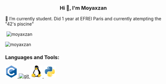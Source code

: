 <h3 align="center">Hi 👋, I'm Moyaxzan</h3>

🌱 I’m currently student. Did 1 year at EFREI Paris and currently atempting the "42's piscine"

<p>&nbsp;<img align="center" src="https://github-readme-stats.vercel.app/api?username=moyaxzan&show_icons=true&locale=en" alt="moyaxzan" /></p>

<p><img align="center" src="https://github-readme-streak-stats.herokuapp.com/?user=moyaxzan&" alt="moyaxzan" /></p>


<h3 align="left">Languages and Tools:</h3>
<p align="left"> <a href="https://www.cprogramming.com/" target="_blank" rel="noreferrer"> <img src="https://raw.githubusercontent.com/devicons/devicon/master/icons/c/c-original.svg" alt="c" width="40" height="40"/> </a> <a href="https://git-scm.com/" target="_blank" rel="noreferrer"> <img src="https://www.vectorlogo.zone/logos/git-scm/git-scm-icon.svg" alt="git" width="40" height="40"/> </a> <a href="https://www.linux.org/" target="_blank" rel="noreferrer"> <img src="https://raw.githubusercontent.com/devicons/devicon/master/icons/linux/linux-original.svg" alt="linux" width="40" height="40"/> </a> <a href="https://www.python.org" target="_blank" rel="noreferrer"> <img src="https://raw.githubusercontent.com/devicons/devicon/master/icons/python/python-original.svg" alt="python" width="40" height="40"/> </a>
